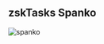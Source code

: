 ## zskTasks Spanko

![spanko](https://demland.teetres.com/images/65/18134-12/18134-12-pattern-front.jpg)

